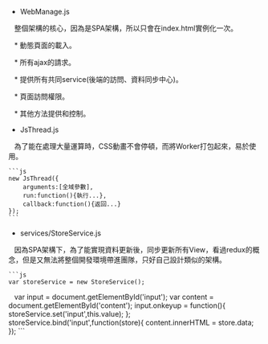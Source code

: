* WebManage.js

    整個架構的核心，因為是SPA架構，所以只會在index.html實例化一次。
    
    * 動態頁面的載入。
    
    * 所有ajax的請求。
    
    * 提供所有共同service(後端的訪問、資料同步中心)。
    
    * 頁面訪問權限。
    
    * 其他方法提供和控制。
    
* JsThread.js

    為了能在處理大量運算時，CSS動畫不會停頓，而將Worker打包起來，易於使用。
    
	```js
	new JsThread({
		arguments:[全域參數],
		run:function(){執行...},
		callback:function(){返回...}
	});
	```
* services/StoreService.js

    因為SPA架構下，為了能實現資料更新後，同步更新所有View，看過redux的概念，但是又無法將整個開發環境帶進團隊，只好自己設計類似的架構。
    
    ```js
    var storeService = new StoreService();
    var input = document.getElementById('input');
    var content = document.getElementById('content');
    input.onkeyup = function(){
    	storeService.set('input',this.value);
    };
    storeService.bind('input',function(store){
    	content.innerHTML = store.data;
    });
    ```
